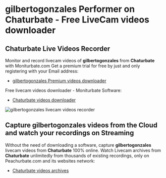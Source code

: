 # gilbertogonzales Performer on Chaturbate - Free LiveCam videos downloader

## Chaturbate Live Videos Recorder

Monitor and record livecam videos of **gilbertogonzales** from **Chaturbate** with Moniturbate.com
Get a premium trial for free by just and only registering with your Email address:
* [gilbertogonzales Premium videos downloader](https://moniturbate.com/request-demo-licence-key.html)

Free livecam videos downloader - Moniturbate Software:
* [Chaturbate videos downloader](https://moniturbate.com/moniturbate-download-software.html)

![gilbertogonzales livecam videos recorder](https://peachurnet.com/templates/moniturbate-software.png)


## Capture gilbertogonzales videos from the Cloud and watch your recordings on Streaming

Without the need of downloading a software, capture **gilbertogonzales** livecam videos from **Chaturbate** 100% online.
Watch Livecam archives from **Chaturbate** unlimitedly from thousands of existing recordings, only on Peachurbate.com and its websites network:
* [Chaturbate videos archives](https://peachurnet.com/)